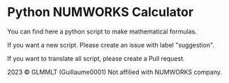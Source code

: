 # Python NUMWORKS Calculator

You can find here a python script to make mathematical formulas.

If you want a new script. Please create an issue with label "suggestion".

If you want to translate all script, please create a Pull request.

2023 &copy; GLMMLT (Guillaume0001)
Not affilied with NUMWORKS company.
